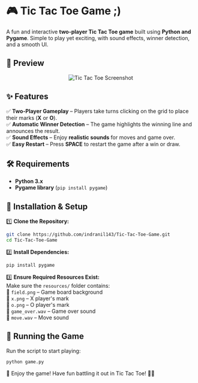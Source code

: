 # 🎮 Tic Tac Toe Game ;)

A fun and interactive **two-player Tic Tac Toe game** built using **Python and Pygame**. Simple to play yet exciting, with sound effects, winner detection, and a smooth UI.

## 📸 Preview  
<p align="center">
  <img src="https://github.com/indranil143/Tic-Tac-Toe-Game/blob/main/ss.png" alt="Tic Tac Toe Screenshot">
</p>

## ✨ Features  
✅ **Two-Player Gameplay** – Players take turns clicking on the grid to place their marks (**X** or **O**).  
✅ **Automatic Winner Detection** – The game highlights the winning line and announces the result.  
✅ **Sound Effects** – Enjoy **realistic sounds** for moves and game over.  
✅ **Easy Restart** – Press **SPACE** to restart the game after a win or draw.  

## 🛠️ Requirements  
- **Python 3.x**  
- **Pygame library** (`pip install pygame`)  

## 🚀 Installation & Setup  

1️⃣ **Clone the Repository:**  
```bash
git clone https://github.com/indranil143/Tic-Tac-Toe-Game.git
cd Tic-Tac-Toe-Game
```

2️⃣ **Install Dependencies:**  
```bash
pip install pygame
```

3️⃣ **Ensure Required Resources Exist:**  
Make sure the `resources/` folder contains:  
📌 `field.png` – Game board background  
📌 `x.png` – X player's mark  
📌 `o.png` – O player's mark  
📌 `game_over.wav` – Game over sound  
📌 `move.wav` – Move sound  

## 🎲 Running the Game  
Run the script to start playing:  
```bash
python game.py
```

👾 Enjoy the game! Have fun battling it out in Tic Tac Toe! 🚀🎉
